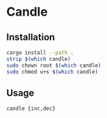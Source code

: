 # Candle

## Installation

```bash
cargo install --path .
strip $(which candle)
sudo chown root $(which candle)
sudo chmod u+s $(which candle)
```

## Usage

`candle {inc,dec}`
